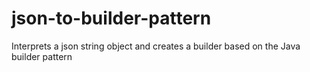 # json-to-builder-pattern
Interprets a json string object and creates a builder based on the Java builder pattern

